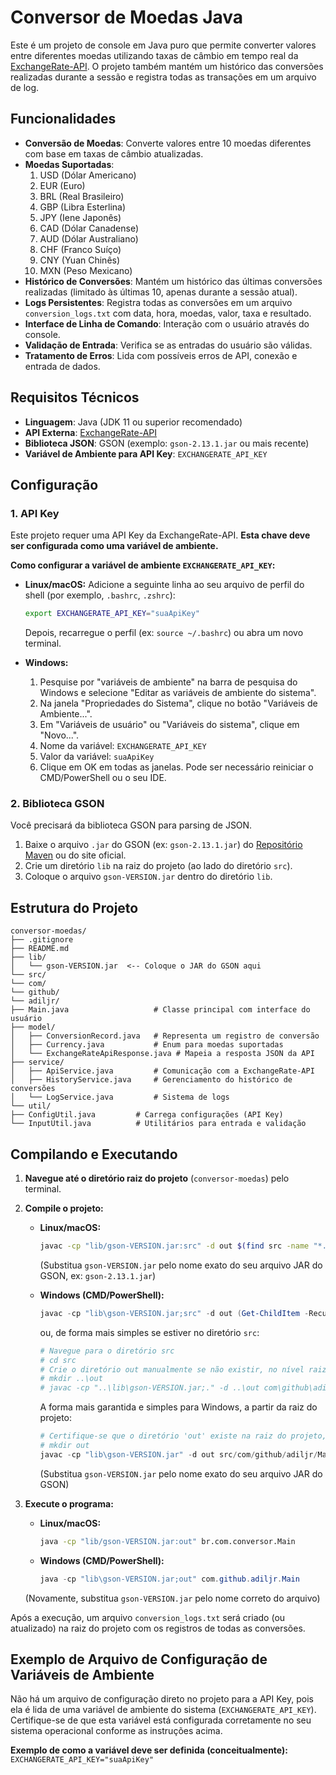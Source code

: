 # Conversor de Moedas Java

Este é um projeto de console em Java puro que permite converter valores entre diferentes moedas utilizando taxas de câmbio em tempo real da [ExchangeRate-API](https://www.exchangerate-api.com/). O projeto também mantém um histórico das conversões realizadas durante a sessão e registra todas as transações em um arquivo de log.

## Funcionalidades

* **Conversão de Moedas**: Converte valores entre 10 moedas diferentes com base em taxas de câmbio atualizadas.
* **Moedas Suportadas**:
    1.  USD (Dólar Americano)
    2.  EUR (Euro)
    3.  BRL (Real Brasileiro)
    4.  GBP (Libra Esterlina)
    5.  JPY (Iene Japonês)
    6.  CAD (Dólar Canadense)
    7.  AUD (Dólar Australiano)
    8.  CHF (Franco Suíço)
    9.  CNY (Yuan Chinês)
    10. MXN (Peso Mexicano)
* **Histórico de Conversões**: Mantém um histórico das últimas conversões realizadas (limitado às últimas 10, apenas durante a sessão atual).
* **Logs Persistentes**: Registra todas as conversões em um arquivo `conversion_logs.txt` com data, hora, moedas, valor, taxa e resultado.
* **Interface de Linha de Comando**: Interação com o usuário através do console.
* **Validação de Entrada**: Verifica se as entradas do usuário são válidas.
* **Tratamento de Erros**: Lida com possíveis erros de API, conexão e entrada de dados.

## Requisitos Técnicos

* **Linguagem**: Java (JDK 11 ou superior recomendado)
* **API Externa**: [ExchangeRate-API](https://www.exchangerate-api.com/)
* **Biblioteca JSON**: GSON (exemplo: `gson-2.13.1.jar` ou mais recente)
* **Variável de Ambiente para API Key**: `EXCHANGERATE_API_KEY`

## Configuração

### 1. API Key

Este projeto requer uma API Key da ExchangeRate-API. **Esta chave deve ser configurada como uma variável de ambiente.**

**Como configurar a variável de ambiente `EXCHANGERATE_API_KEY`:**

* **Linux/macOS:**
    Adicione a seguinte linha ao seu arquivo de perfil do shell (por exemplo, `.bashrc`, `.zshrc`):
    ```bash
    export EXCHANGERATE_API_KEY="suaApiKey"
    ```
    Depois, recarregue o perfil (ex: `source ~/.bashrc`) ou abra um novo terminal.

* **Windows:**
    1.  Pesquise por "variáveis de ambiente" na barra de pesquisa do Windows e selecione "Editar as variáveis de ambiente do sistema".
    2.  Na janela "Propriedades do Sistema", clique no botão "Variáveis de Ambiente...".
    3.  Em "Variáveis de usuário" ou "Variáveis do sistema", clique em "Novo...".
    4.  Nome da variável: `EXCHANGERATE_API_KEY`
    5.  Valor da variável: `suaApiKey`
    6.  Clique em OK em todas as janelas. Pode ser necessário reiniciar o CMD/PowerShell ou o seu IDE.

### 2. Biblioteca GSON

Você precisará da biblioteca GSON para parsing de JSON.
1.  Baixe o arquivo `.jar` do GSON (ex: `gson-2.13.1.jar`) do [Repositório Maven](https://mvnrepository.com/artifact/com.google.code.gson/gson) ou do site oficial.
2.  Crie um diretório `lib` na raiz do projeto (ao lado do diretório `src`).
3.  Coloque o arquivo `gson-VERSION.jar` dentro do diretório `lib`.

## Estrutura do Projeto
```
conversor-moedas/
├── .gitignore
├── README.md
├── lib/
│   └── gson-VERSION.jar  <-- Coloque o JAR do GSON aqui
└── src/
└── com/
└── github/
└── adiljr/
├── Main.java                   # Classe principal com interface do usuário
├── model/
│   ├── ConversionRecord.java   # Representa um registro de conversão
│   ├── Currency.java           # Enum para moedas suportadas
│   └── ExchangeRateApiResponse.java # Mapeia a resposta JSON da API
├── service/
│   ├── ApiService.java         # Comunicação com a ExchangeRate-API
│   ├── HistoryService.java     # Gerenciamento do histórico de conversões
│   └── LogService.java         # Sistema de logs
└── util/
├── ConfigUtil.java         # Carrega configurações (API Key)
└── InputUtil.java          # Utilitários para entrada e validação
```
## Compilando e Executando

1.  **Navegue até o diretório raiz do projeto** (`conversor-moedas`) pelo terminal.

2.  **Compile o projeto:**

    * **Linux/macOS:**
        ```bash
        javac -cp "lib/gson-VERSION.jar:src" -d out $(find src -name "*.java")
        ```
        (Substitua `gson-VERSION.jar` pelo nome exato do seu arquivo JAR do GSON, ex: `gson-2.13.1.jar`)

    * **Windows (CMD/PowerShell):**
        ```powershell
        javac -cp "lib\gson-VERSION.jar;src" -d out (Get-ChildItem -Recurse src -Filter *.java | ForEach-Object { $_.FullName })
        ```
        ou, de forma mais simples se estiver no diretório `src`:
        ```powershell
        # Navegue para o diretório src
        # cd src
        # Crie o diretório out manualmente se não existir, no nível raiz do projeto
        # mkdir ..\out
        # javac -cp "..\lib\gson-VERSION.jar;." -d ..\out com\github\adiljr\*.java com\github\adiljr\model\*.java com\github\adiljr\service\*.java com\github\adiljr\util\*.java
        ```
        A forma mais garantida e simples para Windows, a partir da raiz do projeto:
        ```powershell
        # Certifique-se que o diretório 'out' existe na raiz do projeto, ou crie-o.
        # mkdir out
        javac -cp "lib\gson-VERSION.jar" -d out src/com/github/adiljr/Main.java src/com/github/adiljr/model/*.java src/com/github/adiljr/service/*.java src/com/github/adiljr/util/*.java
        ```
        (Substitua `gson-VERSION.jar` pelo nome exato do seu arquivo JAR do GSON)

3.  **Execute o programa:**

    * **Linux/macOS:**
        ```bash
        java -cp "lib/gson-VERSION.jar:out" br.com.conversor.Main
        ```

    * **Windows (CMD/PowerShell):**
        ```powershell
        java -cp "lib\gson-VERSION.jar;out" com.github.adiljr.Main
        ```

    (Novamente, substitua `gson-VERSION.jar` pelo nome correto do arquivo)

Após a execução, um arquivo `conversion_logs.txt` será criado (ou atualizado) na raiz do projeto com os registros de todas as conversões.

## Exemplo de Arquivo de Configuração de Variáveis de Ambiente

Não há um arquivo de configuração direto no projeto para a API Key, pois ela é lida de uma variável de ambiente do sistema (`EXCHANGERATE_API_KEY`). Certifique-se de que esta variável está configurada corretamente no seu sistema operacional conforme as instruções acima.

**Exemplo de como a variável deve ser definida (conceitualmente):**
`EXCHANGERATE_API_KEY="suaApiKey"`
